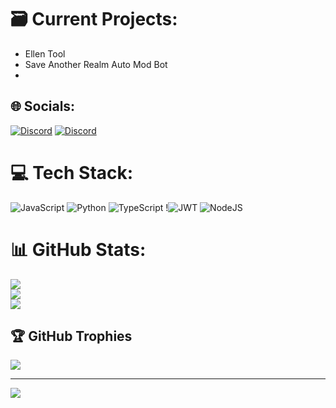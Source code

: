 # 🗃️ Current Projects:
- Ellen Tool 
- Save Another Realm Auto Mod Bot
-


## 🌐 Socials:
[![Discord](https://img.shields.io/badge/Discord-%237289DA.svg?logo=discord&logoColor=white)](https://discord.gg/p2X6MNNgFx)
[![Discord](https://img.shields.io/badge/Discord-%237289DA.svg?logo=discord&logoColor=white)](https://discord.gg/yndUw2T4gM)


# 💻 Tech Stack:
![JavaScript](https://img.shields.io/badge/javascript-%23323330.svg?style=for-the-badge&logo=javascript&logoColor=%23F7DF1E) ![Python](https://img.shields.io/badge/python-%2523323330.svg?style=for-the-badge&logo=python&logoColor=%2523F7DF1E) ![TypeScript](https://img.shields.io/badge/typescript-%23007ACC.svg?style=for-the-badge&logo=typescript&logoColor=white) !![JWT](https://img.shields.io/badge/JWT-black?style=for-the-badge&logo=JSON%20web%20tokens) ![NodeJS](https://img.shields.io/badge/node.js-6DA55F?style=for-the-badge&logo=node.js&logoColor=white)

# 📊 GitHub Stats:
![](https://github-readme-stats.vercel.app/api?username=TSL534&theme=dark&hide_border=false&include_all_commits=true&count_private=true)<br/>
![](https://github-readme-streak-stats.herokuapp.com/?user=TSL534&theme=dark&hide_border=false)<br/>
![](https://github-readme-stats.vercel.app/api/top-langs/?username=TSL534&theme=dark&hide_border=false&include_all_commits=true&count_private=true&layout=compact)

## 🏆 GitHub Trophies
![](https://github-profile-trophy.vercel.app/?username=TSL534&theme=radical&no-frame=false&no-bg=false&margin-w=4)

---
[![](https://visitcount.itsvg.in/api?id=TSL534&icon=9&color=3)](https://visitcount.itsvg.in)
